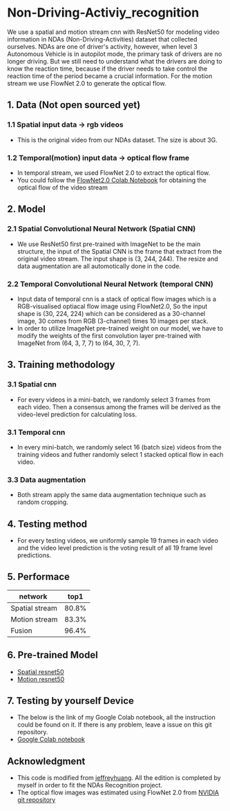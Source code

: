 # Non-Driving-Activiy_recognition
We use a spatial and motion stream cnn with ResNet50 for modeling video information in NDAs (Non-Driving-Activities) dataset that collected ourselves. NDAs are one of driver's activity, however,  when level 3 Autonomous Vehicle is in autopilot mode, the primary task of drivers are no longer driving. But we still need to understand what the drivers are doing to know the reaction time, because if the driver needs to take control the reaction time of the period became a crucial information.
For the motion stream we use FlowNet 2.0 to generate the optical flow.

## 1. Data (Not open sourced yet)
### 1.1 Spatial input data -> rgb videos
* This is the original video from our NDAs dataset.
The size is about 3G.

### 1.2 Temporal(motion) input data -> optical flow frame
* In temporal stream, we used FlowNet 2.0 to extract the optical flow.
* You could follow the [FlowNet2.0 Colab Notebook](https://drive.google.com/file/d/1oz2a7jtJu9T01N7ckTnrmacHUxM_G7Cs/view?usp=sharing) for obtaining the optical flow of the video stream

## 2. Model
### 2.1 Spatial Convolutional Neural Network (Spatial CNN)
* We use ResNet50 first pre-trained with ImageNet to be the main structure, the input of the Spatial CNN is the frame that extract from the original video stream. The input shape is (3, 244, 244). The resize and data augmentation are all automotically done in the code.

### 2.2 Temporal Convolutional Neural Network (temporal CNN)
* Input data of temporal cnn is a stack of optical flow images which is a RGB-visualised optiacal flow image using FlowNet2.0, So the input shape is (30, 224, 224) which can be considered as a 30-channel image, 30 comes from RGB (3-channel) times 10 images per stack.
* In order to utilize ImageNet pre-trained weight on our model, we have to modify the weights of the first convolution layer pre-trained  with ImageNet from (64, 3, 7, 7) to (64, 30, 7, 7).

## 3. Training methodology
###  3.1 Spatial cnn
* For every videos in a mini-batch, we randomly select 3 frames from each video. Then a consensus among the frames will be derived as the video-level prediction for calculating loss.

###  3.1 Temporal cnn
* In every mini-batch, we randomly select 16 (batch size) videos from the training videos and futher randomly select 1 stacked optical flow in each video. 

### 3.3 Data augmentation
* Both stream apply the same data augmentation technique such as random cropping.

## 4. Testing method
* For every testing videos, we uniformly sample 19 frames in each video and the video level prediction is the voting result of all 19 frame level predictions.

## 5. Performace
   
 network       | top1  |
---------------|:-----:|
Spatial stream | 80.8% | 
Motion stream  | 83.3% | 
Fusion         | 96.4% |   

## 6. Pre-trained Model

* [Spatial resnet50](https://drive.google.com/open?id=1yAqPsX52jSthPVczzNCX8kizwOXRS9g8)
* [Motion resnet50](https://drive.google.com/open?id=1p_o4Ca2arikxHwQ-hHQHpMZA2twyQvqa)

## 7. Testing by yourself Device
* The below is the link of my Google Colab notebook, all the instruction could be found on it. If there is any problem, leave a issue on this git repository.
* [Google Colab notebook](https://colab.research.google.com/drive/119H6hfq19yO_OXuinyo44rFsgsxwhedh)


## Acknowledgment
* This code is modified from [jeffreyhuang](https://github.com/jeffreyhuang1/two-stream-action-recognition). All the edition is completed by myself in order to fit the NDAs Recognition project.
* The optical flow images was estimated using FlowNet 2.0 from [NVIDIA git repository](https://github.com/NVIDIA/flownet2-pytorch)




   
   
